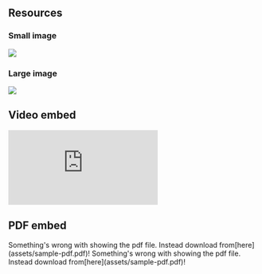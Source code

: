 ## Resources

### Small image
![](https://pbs.twimg.com/profile_images/903658777295163392/afySJpM5_400x400.jpg)

### Large image
![](https://pbs.twimg.com/profile_banners/903380300620849153/1504220447/1500x500)

## Video embed
<div class="aspect-ratio">
  <iframe src="https://www.youtube.com/embed/uWSxzjyMNpU" frameborder="0" allowfullscreen="True"></iframe>
</div>

## PDF embed
<object data="assets/sample-pdf.pdf" type="application/pdf" width="100%" height="600px">
  Something's wrong with showing the pdf file. Instead download from[here](assets/sample-pdf.pdf)!
</object>
Something's wrong with showing the pdf file. Instead download from[here](assets/sample-pdf.pdf)!
